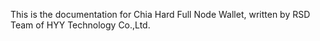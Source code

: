 This is the documentation for Chia Hard Full Node Wallet, written by RSD Team of HYY Technology Co.,Ltd.
